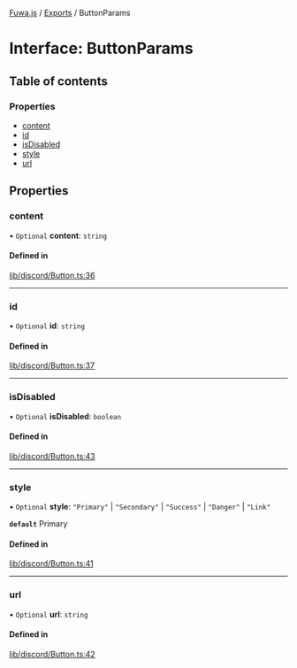 [Fuwa.js](../README.md) / [Exports](../modules.md) / ButtonParams

# Interface: ButtonParams

## Table of contents

### Properties

- [content](ButtonParams.md#content)
- [id](ButtonParams.md#id)
- [isDisabled](ButtonParams.md#isdisabled)
- [style](ButtonParams.md#style)
- [url](ButtonParams.md#url)

## Properties

### content

• `Optional` **content**: `string`

#### Defined in

[lib/discord/Button.ts:36](https://github.com/fuwajs/fuwa.js/blob/e4bacda/src/lib/discord/Button.ts#L36)

___

### id

• `Optional` **id**: `string`

#### Defined in

[lib/discord/Button.ts:37](https://github.com/fuwajs/fuwa.js/blob/e4bacda/src/lib/discord/Button.ts#L37)

___

### isDisabled

• `Optional` **isDisabled**: `boolean`

#### Defined in

[lib/discord/Button.ts:43](https://github.com/fuwajs/fuwa.js/blob/e4bacda/src/lib/discord/Button.ts#L43)

___

### style

• `Optional` **style**: ``"Primary"`` \| ``"Secondary"`` \| ``"Success"`` \| ``"Danger"`` \| ``"Link"``

**`default`** Primary

#### Defined in

[lib/discord/Button.ts:41](https://github.com/fuwajs/fuwa.js/blob/e4bacda/src/lib/discord/Button.ts#L41)

___

### url

• `Optional` **url**: `string`

#### Defined in

[lib/discord/Button.ts:42](https://github.com/fuwajs/fuwa.js/blob/e4bacda/src/lib/discord/Button.ts#L42)
